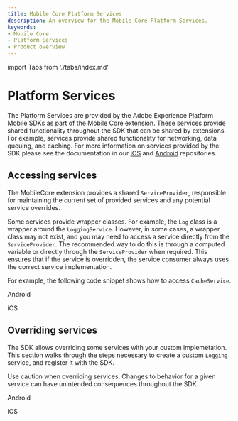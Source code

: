 ```yaml
---
title: Mobile Core Platform Services
description: An overview for the Mobile Core Platform Services.
keywords:
- Mobile Core
- Platform Services
- Product overview
---
```


import Tabs from './tabs/index.md'

# Platform Services

The Platform Services are provided by the Adobe Experience Platform Mobile SDKs as part of the Mobile Core extension. These services provide shared functionality throughout the SDK that can be shared by extensions. For example, services provide shared functionality for networking, data queuing, and caching. For more information on services provided by the SDK please see the documentation in our [iOS](https://github.com/adobe/aepsdk-core-ios/blob/main/Documentation/Services/README.md) and [Android](https://github.com/adobe/aepsdk-core-ios/tree/main/Documentation/Services) repositories.

## Accessing services

The MobileCore extension provides a shared `ServiceProvider`, responsible for maintaining the current set of provided services and any potential service overrides.

Some services provide wrapper classes. For example, the `Log` class is a wrapper around the `LoggingService`. However, in some cases, a wrapper class may not exist, and you may need to access a service directly from the `ServiceProvider`. The recommended way to do this is through a computed variable or directly through the `ServiceProvider` when required. This ensures that if the service is overridden, the service consumer always uses the correct service implementation.

For example, the following code snippet shows how to access `CacheService`.

<TabsBlock orientation="horizontal" slots="heading, content" repeat="2"/>

Android

<Tabs query="platform=android&task=access"/>

iOS

<Tabs query="platform=ios&task=access"/>

## Overriding services

The SDK allows overriding some services with your custom implemetation. This section walks through the steps necessary to create a custom `Logging` service, and register it with the SDK.

<InlineAlert variant="info" slots="text"/>

Use caution when overriding services. Changes to behavior for a given service can have unintended consequences throughout the SDK.

<TabsBlock orientation="horizontal" slots="heading, content" repeat="2"/>

Android

<Tabs query="platform=android&task=override"/>

iOS

<Tabs query="platform=ios&task=override"/>
